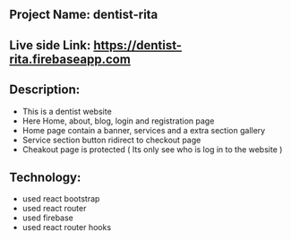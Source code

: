 ## Project Name: dentist-rita

## Live side Link: https://dentist-rita.firebaseapp.com

## Description:
- This is a dentist website
- Here Home, about, blog, login and registration page 
- Home page contain a banner, services and a extra section gallery
- Service section button ridirect to checkout page
- Cheakout page is protected ( Its only see who is log in to the website )


## Technology: 
- used react bootstrap 
- used react router
- used firebase
- used react router hooks
